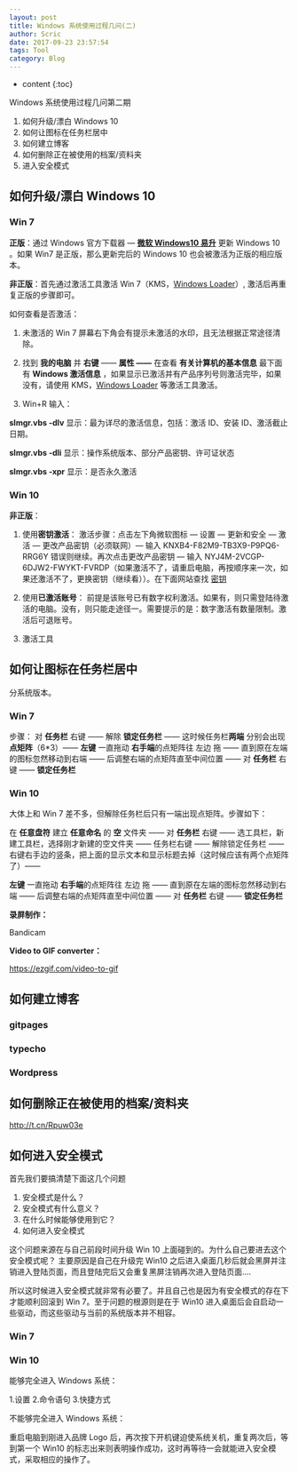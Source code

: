 ```yaml
---
layout: post
title: Windows 系统使用过程几问(二)
author: Scric
date: 2017-09-23 23:57:54
tags: Tool
category: Blog
---
```

* content
{:toc}

Windows 系统使用过程几问第二期





1.  如何升级/漂白 Windows 10
2.  如何让图标在任务栏居中
3.  如何建立博客
4.  如何删除正在被使用的档案/资料夹
5.  进入安全模式

## 如何升级/漂白 Windows 10

### Win 7 

**正版**：通过 Windows 官方下载器 — [**微软 Windows10 易升**](https://www.microsoft.com/zh-cn/software-download/windows10) 更新 Windows 10 。如果 Win7 是正版，那么更新完后的 Windows 10 也会被激活为正版的相应版本。

**非正版**：首先通过激活工具激活 Win 7（KMS，[Windows Loader](http://pan.baidu.com/s/1o8smW34)）, 激活后再重复正版的步骤即可。

如何查看是否激活：

1.  未激活的 Win 7 屏幕右下角会有提示未激活的水印，且无法根据正常途径清除。

2.  找到 **我的电脑** 并 **右键** —— **属性 ——** 在查看 **有关计算机的基本信息** 最下面有 **Windows 激活信息** ，如果显示已激活并有产品序列号则激活完毕，如果没有，请使用 KMS，[Windows Loader](http://pan.baidu.com/s/1o8smW34) 等激活工具激活。

3.  Win+R 输入：

**slmgr.vbs -dlv**   显示：最为详尽的激活信息，包括：激活 ID、安装 ID、激活截止日期。

**slmgr.vbs -dli**  显示：操作系统版本、部分产品密钥、许可证状态
    
**slmgr.vbs -xpr**  显示：是否永久激活

### Win 10

**非正版**：

1.  使用**密钥激活**： 激活步骤：点击左下角微软图标 — 设置 — 更新和安全 — 激活 — 更改产品密钥（必须联网）— 输入 KNXB4-F82M9-TB3X9-P9PQ6-RRG6Y 错误则继续。再次点击更改产品密钥 — 输入 NYJ4M-2VCGP-6DJW2-FWYKT-FVRDP（如果激活不了，请重启电脑，再按顺序来一次，如果还激活不了，更换密钥（继续看））。在下面网站查找 [密钥](http://www.nruan.com/win10-msdn.html)

2.  使用**已激活账号**： 前提是该账号已有数字权利激活。如果有，则只需登陆待激活的电脑。没有，则只能走途径一。需要提示的是：数字激活有数量限制。激活后可退账号。

3.  激活工具

## 如何让图标在任务栏居中

分系统版本。

### Win 7

步骤： 对 **任务栏** 右键 —— 解除 **锁定任务栏** —— 这时候任务栏**两端** 分别会出现 **点矩阵**（6*3）—— **左键** 一直拖动 **右手端**的点矩阵往 左边 拖 —— 直到原在左端的图标忽然移动到右端 —— 后调整右端的点矩阵直至中间位置 —— 对 **任务栏** 右键 —— **锁定任务栏**

### Win 10

大体上和 Win 7 差不多，但解除任务栏后只有一端出现点矩阵。步骤如下：

在 **任意盘符** 建立 **任意命名** 的 **空** 文件夹 —— 对 **任务栏** 右键 —— 选工具栏，新建工具栏，选择刚才新建的空文件夹 —— 任务栏右键 —— 解除锁定任务栏 —— 右键右手边的竖条，把上面的显示文本和显示标题去掉（这时候应该有两个点矩阵了）——

**左键** 一直拖动 **右手端**的点矩阵往 左边 拖 —— 直到原在左端的图标忽然移动到右端 —— 后调整右端的点矩阵直至中间位置 —— 对 **任务栏** 右键 —— **锁定任务栏**

**录屏制作：**

Bandicam

**Video to GIF converter：**

https://ezgif.com/video-to-gif

## 如何建立博客

### gitpages

### typecho

### Wordpress


## 如何删除正在被使用的档案/资料夹

http://t.cn/Rpuw03e
 
## 如何进入安全模式

首先我们要搞清楚下面这几个问题

1. 安全模式是什么？
2. 安全模式有什么意义？
3. 在什么时候能够使用到它？
4. 如何进入安全模式

这个问题来源在与自己前段时间升级 Win 10 上面碰到的。为什么自己要进去这个安全模式呢？
主要原因是自己在升级完 Win10 之后进入桌面几秒后就会黑屏并注销进入登陆页面，而且登陆完后又会重复黑屏注销再次进入登陆页面....

所以这时候进入安全模式就非常有必要了。并且自己也是因为有安全模式的存在下才能顺利回滚到 Win 7。至于问题的根源则是在于 Win10 进入桌面后会自启动一些驱动，而这些驱动与当前的系统版本并不相容。

### Win 7


### Win 10

能够完全进入 Windows 系统：

1.设置
2.命令语句
3.快捷方式

不能够完全进入 Windows 系统：

重启电脑到刚进入品牌 Logo 后，再次按下开机键迫使系统关机，重复两次后，等到第一个 Win10 的标志出来则表明操作成功，这时再等待一会就能进入安全模式，采取相应的操作了。








